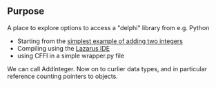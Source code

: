 ## Purpose

A place to explore options to access a "delphi" library from e.g. Python

* Starting from the [simplest example of adding two integers](https://delphi.fandom.com/wiki/Creating_DLLs)
* Compiling using the [Lazarus IDE](https://www.lazarus-ide.org)
* using CFFI in a simple wrapper.py file

We can call AddInteger. Now on to curlier data types, and in particular reference counting pointers to objects. 
